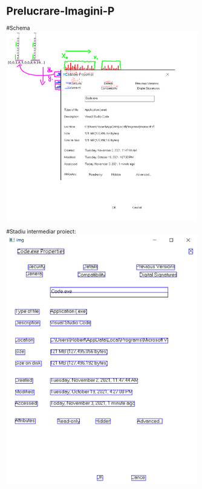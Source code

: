 # Prelucrare-Imagini-P

#Schema 
![DHCP FSM](https://github.com/GabrielDamian/Prelucrare-Imagini-P/blob/main/img.png)


#Stadiu intermediar proiect:
![DHCP FSM](https://github.com/GabrielDamian/Prelucrare-Imagini-P/blob/main/Final%20.png)

